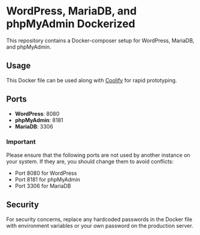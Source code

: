 # WordPress, MariaDB, and phpMyAdmin Dockerized

This repository contains a Docker-composer setup for WordPress, MariaDB, and phpMyAdmin.

## Usage

This Docker file can be used along with [Coolify](https://coolify.io/) for rapid prototyping.

## Ports

- **WordPress**: 8080
- **phpMyAdmin**: 8181
- **MariaDB**: 3306

### Important

Please ensure that the following ports are not used by another instance on your system. If they are, you should change them to avoid conflicts:
- Port 8080 for WordPress
- Port 8181 for phpMyAdmin
- Port 3306 for MariaDB

## Security

For security concerns, replace any hardcoded passwords in the Docker file with environment variables or your own password on the production server.
